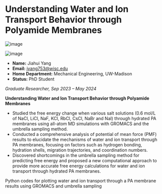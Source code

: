# Understanding Water and Ion Transport Behavior through Polyamide Membranes

![image](https://github.com/user-attachments/assets/65906141-0f0d-4178-8e4f-467d76f6ce2c)

![image](https://github.com/user-attachments/assets/2629cf77-b3d8-4eb9-be1a-8986bd241421)

- **Name:** Jiahui Yang
- **Email:** jyang753@wisc.edu
- **Home Department:** Mechanical Engineering, UW-Madison
- **Status:** PhD Student

*Graduate Researcher, Sep 2023 – May 2024*

**Understanding Water and Ion Transport Behavior through Polyamide Membranes**
- Studied the free energy change when various salt solutions (0.6 mol/L of NaCl, LiCl, NaF, KCl, RbCl, CsCl, NaBr and NaI) through hydrated PA membranes using all-atom MD simulations with GROMACS and the umbrella sampling method.
- Conducted a comprehensive analysis of potential of mean force (PMF) results to elucidate the mechanisms of water and ion transport through PA membranes, focusing on factors such as hydrogen bonding, hydration shells, migration trajectories, and coordination numbers.
- Discovered shortcomings in the umbrella sampling method for predicting free energy and proposed a new computational approach to provide more accurate free energy calculations for water and ion transport through hydrated PA membranes.


Python codes for plotting water and ion transport through a PA membrane results using GROMACS and umbrella sampling
